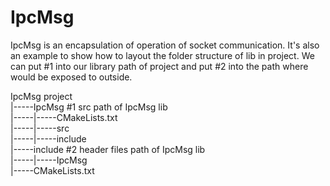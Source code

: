 # IpcMsg
IpcMsg is an encapsulation of operation of socket communication. It's also an example to show how to layout the folder structure of lib in project. We can put #1 into our library path of project and put #2 into the path where would be exposed to outside. 

IpcMsg project                                                                                                                             
|-----IpcMsg                      #1 src path of IpcMsg lib                                                                               
|-----|-----CMakeLists.txt                                                                                                                 
|-----|-----src                                                                                                                           
|-----|-----include                                                                                                                       
|-----include                     #2 header files path of IpcMsg lib                                                                       
|-----|-----IpcMsg                                                                                                                         
|-----CMakeLists.txt                                                                                                                       
